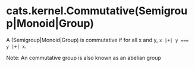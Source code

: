 cats.kernel.Commutative(Semigroup|Monoid|Group)
===

A (Semigroup|Monoid|Group) is commutative if for all x and y,
 `x |+| y === y |+| x`.


Note: An commutative group is also known as an abelian group


